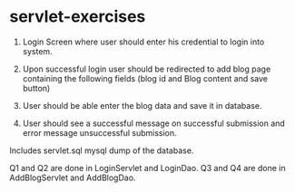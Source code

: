 # servlet-exercises
1. Login Screen where user should enter his credential to login into system.

2. Upon successful login user should be redirected to add blog page containing the following fields (blog id and Blog content and save button)

3. User should be able enter the blog data and  save it in database.

4. User should see a successful message on successful submission and error message unsuccessful submission.


Includes servlet.sql mysql dump of the database.

Q1 and Q2 are done in LoginServlet and LoginDao.
Q3 and Q4 are done in AddBlogServlet and AddBlogDao.
